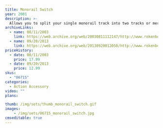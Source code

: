 ```yaml
---
title: Monorail Switch
year: 2001
description: >-
  Allows you to split your single monorail track into two tracks or merge two tracks into one! Anti-Derailment feature keeps your RC Monorail on track even if you forget to flip the switch. Designed to work with all Monorail System products.
archiveLinks:
  - name: 08/11/2003
    link: https://web.archive.org/web/20030811112147/http://www.rokenbok.com/catalog/pd_aa_monorail_switch.html
  - name: 09/20/2013
    link: https://web.archive.org/web/20130920012058/http://www.rokenbok.com/estore/monorail/monorail-switch
priceHistory:
  - date: 08/11/2003
    price: 17.99
  - date: 09/20/2013
    price: 12.99
skus:
  - "06715"
categories: 
  - Action Accessory
video: ""
plans:

thumb: /img/sets/thumb_monorail_switch.gif
images:
    - /img/sets/06715_monorail_switch.jpg
cmseditable: true
---
```

